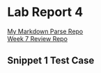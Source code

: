 # Lab Report 4

[My Markdown Parse Repo](https://github.com/encheng0706/markdown-parser-fork)<br>
[Week 7 Review Repo](https://github.com/philliptwu/markdown-parser)

## Snippet 1 Test Case
